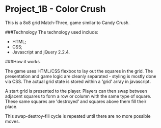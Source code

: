# Project_1B - Color Crush

This is a 8x8 grid Match-Three, game similar to Candy Crush. 


###Technology
The technology used include:

- HTML;
- CSS;
- Javascript and jQuery 2.2.4.


###How it works

The game uses HTML/CSS flexbox to lay out the squares in the grid. The presentation and game logic are cleanly separated - styling is mostly done via CSS. The actual grid state is stored within a 'grid' array in javascript. 

A start grid is presented to the player. Players can then swap between adjacent squares to form a row or column with the same type of square. These same squares are 'destroyed' and squares above them fill their place.

This swap-destroy-fill cycle is repeated until there are no more possible moves.
